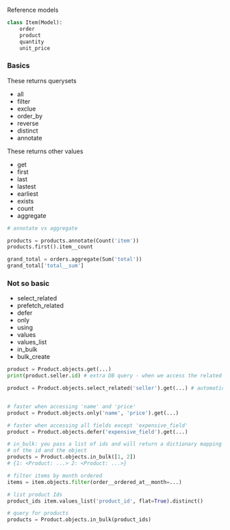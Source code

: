 Reference models

```python
class Item(Model):
    order
    product
    quantity
    unit_price
```

### Basics

These returns querysets
- all
- filter
- exclue
- order_by
- reverse
- distinct
- annotate


These returns other values
- get
- first
- last
- lastest
- earliest
- exists
- count
- aggregate

```python
# annotate vs aggregate

products = products.annotate(Count('item'))
products.first().item__count

grand_total = orders.aggregate(Sum('total'))
grand_total['total__sum']
```

### Not so basic
- select_related
- prefetch_related
- defer
- only
- using
- values
- values_list
- in_bulk
- bulk_create

```python
product = Product.objects.get(...)
print(product.seller.id) # extra DB query - when we access the related table

product = Product.objects.select_related('seller').get(...) # automatically join


# faster when accessing 'name' and 'price'
product = Product.objects.only('name', 'price').get(...)

# faster when accessing all fields except 'expensive_field'
product = Product.objects.defer('expensive_field').get(...)

# in_bulk: you pass a list of ids and will return a dictionary mapping
# of the id and the object
products = Product.objects.in_bulk([1, 2])
# {1: <Product: ...> 2: <Product: ...>}

# filter items by month ordered
items = item.objects.filter(order__ordered_at__month=...)

# list product Ids
product_ids item.values_list('product_id', flat=True).distinct()

# query for products
products = Product.objects.in_bulk(product_ids)

```

